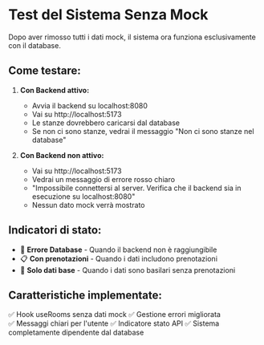 # Test del Sistema Senza Mock

Dopo aver rimosso tutti i dati mock, il sistema ora funziona esclusivamente con il database.

## Come testare:

1. **Con Backend attivo:**
   - Avvia il backend su localhost:8080
   - Vai su http://localhost:5173
   - Le stanze dovrebbero caricarsi dal database
   - Se non ci sono stanze, vedrai il messaggio "Non ci sono stanze nel database"

2. **Con Backend non attivo:**
   - Vai su http://localhost:5173  
   - Vedrai un messaggio di errore rosso chiaro
   - "Impossibile connettersi al server. Verifica che il backend sia in esecuzione su localhost:8080"
   - Nessun dato mock verrà mostrato

## Indicatori di stato:

- 🔴 **Errore Database** - Quando il backend non è raggiungibile
- 📋 **Con prenotazioni** - Quando i dati includono prenotazioni
- 📝 **Solo dati base** - Quando i dati sono basilari senza prenotazioni

## Caratteristiche implementate:

✅ Hook useRooms senza dati mock
✅ Gestione errori migliorata  
✅ Messaggi chiari per l'utente
✅ Indicatore stato API
✅ Sistema completamente dipendente dal database
